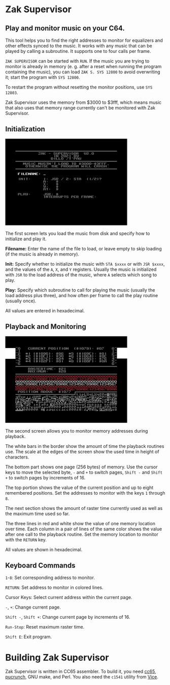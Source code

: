 # Zak Supervisor

## Play and monitor music on your C64.

This tool helps you to find the right addresses to monitor for equalizers and other effects synced to the music. It works with any music that can be played by calling a subroutine. It supports one to four calls per frame.

`ZAK SUPERVISOR` can be started with `RUN`. If the music you are trying to monitor is already in memory (e. g. after a reset when running the program containing the music), you can load `ZAK S. SYS 12800` to avoid overwriting it; start the program with `SYS 12800`.

To restart the program without resetting the monitor positions, use `SYS 12803`.

Zak Supervisor uses the memory from $3000 to $3fff, which means music that also uses that memory range currently can't be monitored with Zak Supervisor.

## Initialization

![Init Screen](init-screen.png)

The first screen lets you load the music from disk and specify how to initialize and play it.

**Filename:** Enter the name of the file to load, or leave empty to skip loading (if the music is already in memory).

**Init:** Specify whether to initialize the music with `STA $xxxx` or with `JSR $xxxx`, and the values of the `A`, `X`, and `Y` registers. Usually the music is initialized with `JSR` to the load address of the music, where `A` selects which song to play.

**Play:** Specify which subroutine to call for playing the music (usually the load address plus three), and how often per frame to call the play routine (usually once).

All values are entered in hexadecimal.

## Playback and Monitoring

![Monitoring Screen](monitoring-screen.png)

The second screen allows you to monitor memory addresses during playback.

The white bars in the border show the amount of time the playback routines use. The scale at the edges of the screen show the used time in height of characters.

The bottom part shows one page (256 bytes) of memory. Use the cursor keys to move the selected byte, `-` and `+` to switch pages, `Shift -` and `Shift +` to switch pages by increments of 16.

The top portion shows the value of the current position and up to eight remembered positions. Set the addresses to monitor with the keys `1` through `8`.

The next section shows the amount of raster time currently used as well as the maximum time used so far.

The three lines in red and white show the value of one memory location over time. Each column in a pair of lines of the same color shows the value after one call to the playback routine. Set the memory location to monitor with the `RETURN` key.

All values are shown in hexadecimal.

## Keyboard Commands

`1`-`8`: Set corresponding address to monitor.

`RETURN`: Set address to monitor in colored lines.

Cursor Keys: Select current address within the current page.

`-`, `+`: Change current page.

`Shift -`, `Shift +`: Change current page by increments of 16.

`Run-Stop`: Reset maximum raster time.

`Shift E`: Exit program.

# Building Zak Supervisor

Zak Supervisor is written in CC65 assembler. To build it, you need [cc65](https://cc65.github.io), [pucrunch](https://github.com/mist64/pucrunch), GNU make, and Perl. You also need the `c1541` utility from [Vice](http://vice-emu.sourceforge.net).

